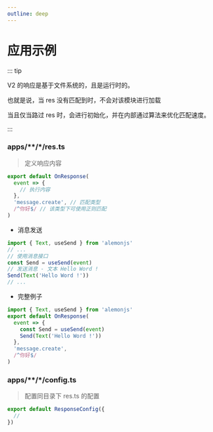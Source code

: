 ```yaml
---
outline: deep
---
```


# 应用示例

::: tip

V2 的响应是基于文件系统的，且是运行时的。

也就是说，当 res 没有匹配到时，不会对该模块进行加载

当且仅当路过 res 时，会进行初始化，并在内部通过算法来优化匹配速度。

:::

### apps/\*\*/\*/res.ts

> 定义响应内容

```ts title="res.ts"
export default OnResponse(
  event => {
    // 执行内容
  },
  'message.create', // 匹配类型
  /^你好$/ // 该类型下可使用正则匹配
)
```

- 消息发送

```ts
import { Text, useSend } from 'alemonjs'
// ...
// 使用消息接口
const Send = useSend(event)
// 发送消息 - 文本 Hello Word !
Send(Text('Hello Word !'))
// ...
```

- 完整例子

```ts title="res.ts"
import { Text, useSend } from 'alemonjs'
export default OnResponse(
  event => {
    const Send = useSend(event)
    Send(Text('Hello Word !'))
  },
  'message.create',
  /^你好$/
)
```

### apps/\*\*/\*/config.ts

> 配置同目录下 res.ts 的配置

```ts title="res.ts"
export default ResponseConfig({
  //
})
```
